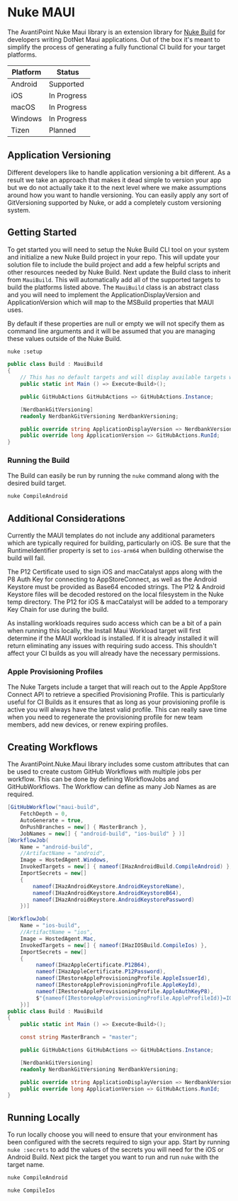 # Nuke MAUI

The AvantiPoint Nuke Maui library is an extension library for [Nuke Build](https://www.nuke.build/) for developers writing DotNet Maui applications. Out of the box it's meant to simplify the process of generating a fully functional CI build for your target platforms.

| Platform | Status |
| -------- | ------ |
| Android | Supported |
| iOS | In Progress |
| macOS | In Progress |
| Windows | In Progress |
| Tizen | Planned |

## Application Versioning

Different developers like to handle application versioning a bit different. As a result we take an approach that makes it dead simple to version your app but we do not actually take it to the next level where we make assumptions around how you want to handle versioning. You can easily apply any sort of GitVersioning supported by Nuke, or add a completely custom versioning system.

## Getting Started

To get started you will need to setup the Nuke Build CLI tool on your system and initialize a new Nuke Build project in your repo. This will update your solution file to include the build project and add a few helpful scripts and other resources needed by Nuke Build. Next update the Build class to inherit from `MauiBuild`. This will automatically add all of the supported targets to build the platforms listed above. The `MauiBuild` class is an abstract class and you will need to implement the ApplicationDisplayVersion and ApplicationVersion which will map to the MSBuild properties that MAUI uses.

By default if these properties are null or empty we will not specify them as command line arguments and it will be assumed that you are managing these values outside of the Nuke Build.

```bash
nuke :setup
```

```cs
public class Build : MauiBuild
{
    // This has no default targets and will display available targets when you run `nuke`
    public static int Main () => Execute<Build>();

    public GitHubActions GitHubActions => GitHubActions.Instance;

    [NerdbankGitVersioning]
    readonly NerdbankGitVersioning NerdbankVersioning;

    public override string ApplicationDisplayVersion => NerdbankVersioning.NuGetPackageVersion;
    public override long ApplicationVersion => GitHubActions.RunId;
}
```

### Running the Build

The Build can easily be run by running the `nuke` command along with the desired build target.

```bash
nuke CompileAndroid
```

## Additional Considerations

Currently the MAUI templates do not include any additional parameters which are typically required for building, particularly on iOS. Be sure that the RuntimeIdentifier property is set to `ios-arm64` when building otherwise the build will fail.

The P12 Certificate used to sign iOS and macCatalyst apps along with the P8 Auth Key for connecting to AppStoreConnect, as well as the Android Keystore must be provided as Base64 encoded strings. The P12 & Android Keystore files will be decoded restored on the local filesystem in the Nuke temp directory. The P12 for iOS & macCatalyst will be added to a temporary Key Chain for use during the build.

As installing workloads requires sudo access which can be a bit of a pain when running this locally, the Install Maui Workload target will first determine if the MAUI workload is installed. If it is already installed it will return eliminating any issues with requiring sudo access. This shouldn't affect your CI builds as you will already have the necessary permissions.

### Apple Provisioning Profiles

The Nuke Targets include a target that will reach out to the Apple AppStore Connect API to retrieve a specified Provisioning Profile. This is particularly useful for CI Builds as it ensures that as long as your provisioning profile is active you will always have the latest valid profile. This can really save time when you need to regenerate the provisioning profile for new team members, add new devices, or renew expiring profiles.

## Creating Workflows

The AvantiPoint.Nuke.Maui library includes some custom attributes that can be used to create custom GitHub Workflows with multiple jobs per workflow. This can be done by defining WorkflowJobs and GitHubWorkflows. The Workflow can define as many Job Names as are required.

```cs
[GitHubWorkflow("maui-build",
    FetchDepth = 0,
    AutoGenerate = true,
    OnPushBranches = new[] { MasterBranch },
    JobNames = new[] { "android-build", "ios-build" } )]
[WorkflowJob(
    Name = "android-build",
    //ArtifactName = "android",
    Image = HostedAgent.Windows,
    InvokedTargets = new[] { nameof(IHazAndroidBuild.CompileAndroid) },
    ImportSecrets = new[]
    {
        nameof(IHazAndroidKeystore.AndroidKeystoreName),
        nameof(IHazAndroidKeystore.AndroidKeystoreB64),
        nameof(IHazAndroidKeystore.AndroidKeystorePassword)
    })]

[WorkflowJob(
    Name = "ios-build",
    //ArtifactName = "ios",
    Image = HostedAgent.Mac,
    InvokedTargets = new[] { nameof(IHazIOSBuild.CompileIos) },
    ImportSecrets = new[]
    {
         nameof(IHazAppleCertificate.P12B64),
         nameof(IHazAppleCertificate.P12Password),
         nameof(IRestoreAppleProvisioningProfile.AppleIssuerId),
         nameof(IRestoreAppleProvisioningProfile.AppleKeyId),
         nameof(IRestoreAppleProvisioningProfile.AppleAuthKeyP8),
         $"{nameof(IRestoreAppleProvisioningProfile.AppleProfileId)}=IOS_PROVISIONING_PROFILE_ID"
    })]
public class Build : MauiBuild
{
    public static int Main () => Execute<Build>();

    const string MasterBranch = "master";

    public GitHubActions GitHubActions => GitHubActions.Instance;

    [NerdbankGitVersioning]
    readonly NerdbankGitVersioning NerdbankVersioning;

    public override string ApplicationDisplayVersion => NerdbankVersioning.NuGetPackageVersion;
    public override long ApplicationVersion => GitHubActions.RunId;
}
```

## Running Locally

To run locally choose you will need to ensure that your environment has been configured with the secrets required to sign your app. Start by running `nuke :secrets` to add the values of the secrets you will need for the iOS or Android Build. Next pick the target you want to run and run `nuke` with the target name.

```bash
nuke CompileAndroid

nuke CompileIos
```
